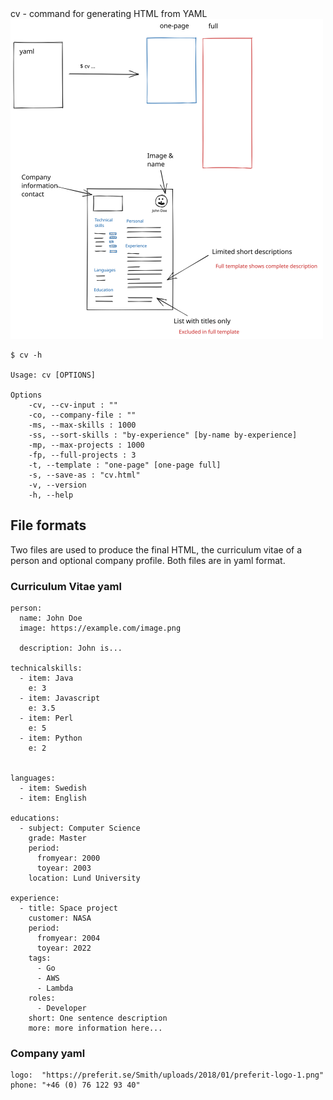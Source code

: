 <!-- Generated by main_test.go, DO NOT EDIT! -->cv - command for generating HTML from YAML


<img src="overview.svg" style="width: 500px"/>

    $ cv -h
    
    Usage: cv [OPTIONS]
    
    Options
        -cv, --cv-input : ""
        -co, --company-file : ""
        -ms, --max-skills : 1000
        -ss, --sort-skills : "by-experience" [by-name by-experience]
        -mp, --max-projects : 1000
        -fp, --full-projects : 3
        -t, --template : "one-page" [one-page full]
        -s, --save-as : "cv.html"
        -v, --version
        -h, --help
    
    

## File formats

Two files are used to produce the final HTML, the
curriculum vitae of a person and optional company
profile. Both files are in yaml format.

### Curriculum Vitae yaml

    person:
      name: John Doe
      image: https://example.com/image.png
    
      description: John is...
    
    technicalskills:
      - item: Java
        e: 3
      - item: Javascript
        e: 3.5
      - item: Perl
        e: 5
      - item: Python
        e: 2
    
          
    languages:
      - item: Swedish
      - item: English
    
    educations:
      - subject: Computer Science
        grade: Master
        period:
          fromyear: 2000
          toyear: 2003
        location: Lund University
    
    experience:
      - title: Space project
        customer: NASA
        period:
          fromyear: 2004
          toyear: 2022
        tags:
          - Go
          - AWS
          - Lambda
        roles:
          - Developer
        short: One sentence description
        more: more information here...
    

### Company yaml

    logo:  "https://preferit.se/Smith/uploads/2018/01/preferit-logo-1.png"
    phone: "+46 (0) 76 122 93 40"
    

